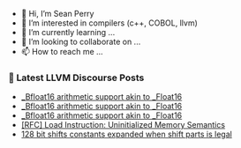 - 👋 Hi, I’m Sean Perry
- 👀 I’m interested in compilers (c++, COBOL, llvm)
- 🌱 I’m currently learning ...
- 💞️ I’m looking to collaborate on ...
- 📫 How to reach me ...

<!---
s66perry/s66perry is a ✨ special ✨ repository because its `README.md` (this file) appears on your GitHub profile.
You can click the Preview link to take a look at your changes.
--->
### 📕 Latest LLVM Discourse Posts

<!-- DISCOURSE-LLVM:START -->
- [_Bfloat16 arithmetic support akin to _Float16](https://discourse.llvm.org/t/bfloat16-arithmetic-support-akin-to-float16/67958#post_6)
- [_Bfloat16 arithmetic support akin to _Float16](https://discourse.llvm.org/t/bfloat16-arithmetic-support-akin-to-float16/67958#post_5)
- [_Bfloat16 arithmetic support akin to _Float16](https://discourse.llvm.org/t/bfloat16-arithmetic-support-akin-to-float16/67958#post_4)
- [[RFC] Load Instruction: Uninitialized Memory Semantics](https://discourse.llvm.org/t/rfc-load-instruction-uninitialized-memory-semantics/67481#post_19)
- [128 bit shifts constants expanded when shift parts is legal](https://discourse.llvm.org/t/128-bit-shifts-constants-expanded-when-shift-parts-is-legal/67959#post_1)
<!-- DISCOURSE-LLVM:END -->
